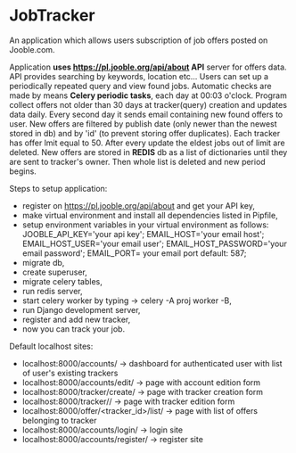 # JobTracker

An application which allows users subscription of job offers posted on Jooble.com.

Application **uses https://pl.jooble.org/api/about API** server for offers data. API provides searching by keywords, location etc...
Users can set up a periodically repeated query and view found jobs. Automatic checks are made by means **Celery periodic tasks**,
each day at 00:03 o'clock. Program collect offers not older than 30 days at tracker(query) creation and updates data daily.
Every second day it sends email containing new found offers to user. New offers are filtered by publish date (only newer
than the newest stored in db) and by 'id' (to prevent storing offer duplicates). Each tracker has offer lmit equal to 50.
After every update the eldest jobs out of limit are deleted. New offers are stored in **REDIS** db as a list of dictionaries until
they are sent to tracker's owner. Then whole list is deleted and new period begins.

Steps to setup application:

- register on https://pl.jooble.org/api/about and get your API key,
- make virtual environment and install all dependencies listed in Pipfile,
- setup environment variables in your virtual environment as follows:
   JOOBLE_API_KEY='your api key';
   EMAIL_HOST='your email host';
   EMAIL_HOST_USER='your email user';
   EMAIL_HOST_PASSWORD='your email password';
   EMAIL_PORT= your email port default: 587;
- migrate db,
- create superuser,
- migrate celery tables,
- run redis server,
- start celery worker by typing ->  celery -A proj worker -B,
- run Django development server,
- register and add new tracker,
- now you can track your job.

Default localhost sites:

- localhost:8000/accounts/ -> dashboard for authenticated user with list of user's existing trackers 
- localhost:8000/accounts/edit/ -> page with account edition form
- localhost:8000/tracker/create/ -> page with tracker creation form 
- localhost:8000/tracker/<id>/ -> page with tracker edition form 
- localhost:8000/offer/<tracker_id>/list/ -> page with list of offers belonging to tracker
- localhost:8000/accounts/login/ -> login site
- localhost:8000/accounts/register/ -> register site




